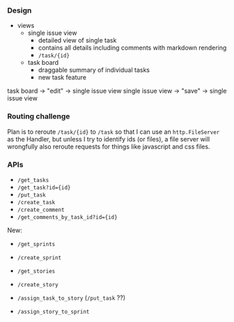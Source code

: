 ### Design
- views
  - single issue view
    - detailed view of single task
    - contains all details including comments with markdown rendering
    - `/task/{id}`
  - task board
    - draggable summary of individual tasks
    - new task feature

task board -> "edit" -> single issue view
single issue view -> "save" -> single issue view

### Routing challenge
Plan is to reroute `/task/{id}` to `/task` so that I can use an `http.FileServer` as the Handler, but unless I try to identify ids (or files), a file server will wrongfully also reroute requests for things like javascript and css files.

### APIs
- `/get_tasks`
- `/get_task?id={id}`
- `/put_task`
- `/create_task`
- `/create_comment`
- `/get_comments_by_task_id?id={id}`

New:
- `/get_sprints`
- `/create_sprint`

- `/get_stories`
- `/create_story`

- `/assign_task_to_story` (`/put_task` ??)
- `/assign_story_to_sprint`
